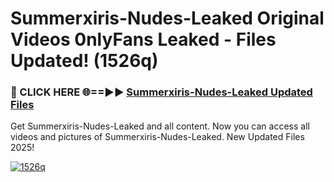 # Summerxiris-Nudes-Leaked Original Videos 0nlyFans Leaked - Files Updated! (1526q)

<h3>🔴 CLICK HERE 🌐==►► <a href="https://tinyurl.com/yrmya6cz" rel="nofollow">Summerxiris-Nudes-Leaked Updated Files</a></h3>

Get Summerxiris-Nudes-Leaked and all content. Now you can access all videos and pictures of Summerxiris-Nudes-Leaked. New Updated Files 2025!

[![1526q](https://i.imgur.com/FMdXYCs.gif)](https://tinyurl.com/yrmya6cz)
